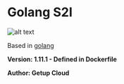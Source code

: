 # Golang S2I

![alt text](https://adaickalavan.github.io/assets/images/gophercises_lifting.jpg)

Based in [golang](http://engenharia.arquivei.com.br/assets/img/posts/golang/gym.gif)

**Version: 1.11.1 - Defined in Dockerfile**

**Author: Getup Cloud**



